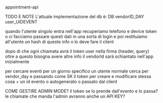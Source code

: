 appointment-api


TODO E NOTE
L'attuale implementazione del db è: 
DB
vendorID_DAY     user_UIDEVENT

quando l'utente singolo entra nell'app recuperiamo telefono e device token
o ci facciamo passare questi dati in una sorta di login e poi restituiamo all'utente un hash di queste info
o lo deve fare il client

dopo di che ogni chiamata avrà il token user nella firma (header, query) oltre a questo bisogna avere altre info
il vendorId sarà schiantato nell'app inizialmente

per cercare eventi per un giorno specifico un utente normale cerca per vendor_day e passando come SK il token
per creare e modificare stessa cosa + un id evento o autogenerato o passato dal client

COME GESTIRE ADMIN MODE? il token se lo prende dall'evento e lo passa? le chiamate che manda l'admin avranno anche un API KEY?